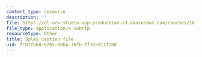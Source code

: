 ```yaml
---
content_type: resource
description: ''
file: https://ol-ocw-studio-app-production.s3.amazonaws.com/courses/16-90-computational-methods-in-aerospace-engineering-spring-2014/fc07f86882b5d0b436fbff765911f28d_ZyoZukr_sUA.srt
file_type: application/x-subrip
resourcetype: Other
title: 3play caption file
uid: fc07f868-82b5-d0b4-36fb-ff765911f28d
---
```

